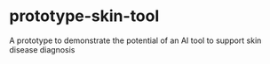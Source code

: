 # prototype-skin-tool
A prototype to demonstrate the potential of an AI tool to support skin disease diagnosis
